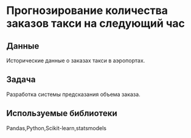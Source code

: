 # Прогнозирование количества заказов такси на следующий час


## Данные

Исторические данные о заказах такси в аэропортах.

## Задача

Разработка системы предсказания объема заказа.

## Используемые библиотеки
Pandas,Python,Scikit-learn,statsmodels